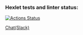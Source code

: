 ### Hexlet tests and linter status:
[![Actions Status](https://github.com/CoinerLo/frontend-project-lvl4/workflows/hexlet-check/badge.svg)](https://github.com/CoinerLo/frontend-project-lvl4/actions)

[Chat(Slack)](https://ancient-taiga-47998.herokuapp.com/)